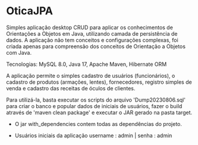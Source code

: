 # OticaJPA

Simples aplicação desktop CRUD para aplicar os conhecimentos de Orientações a Objetos em Java, utilizando camada de persistência de dados. A aplicação não tem conceitos e configurações complexas, foi criada apenas para compreensão dos conceitos de Orientação a Objetos com Java.
 
Tecnologias: MySQL 8.0, Java 17, Apache Maven, Hibernate ORM

A aplicação permite o simples cadastro de usuários (funcionários), o cadastro de produtos (armações, lentes), fornecedores, registro simples de venda e cadastro das receitas de óculos de clientes.

Para utilizá-la, basta executar os scripts do arquivo 'Dump20230806.sql' para criar o banco e popular dados de iniciais de usuários, fazer o build através de 'maven clean package' e executar o JAR gerado na pasta target.
* O jar with_dependencies contem todas as dependências do projeto. 

* Usuários iniciais da aplicação
username : admin | senha : admin 